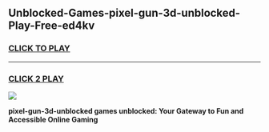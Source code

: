 
## Unblocked-Games-pixel-gun-3d-unblocked-Play-Free-ed4kv
<h3>
<a href="https://premium76.site?title=pixel-gun-3d-unblocked&ref=18A1">CLICK TO PLAY</a></h3>
<hr>

<h3>
<a href="https://premium76.site?title=pixel-gun-3d-unblocked&ref=18A1">CLICK 2 PLAY</a>
  
</h3>

<a href="https://premium76.site?title=pixel-gun-3d-unblocked&ref=18A1"><img src="https://clearcache.store/games.png"></a>


**pixel-gun-3d-unblocked games unblocked: Your Gateway to Fun and Accessible Online Gaming**
